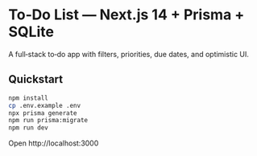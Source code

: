 
# To‑Do List — Next.js 14 + Prisma + SQLite

A full‑stack to‑do app with filters, priorities, due dates, and optimistic UI.

## Quickstart
```bash
npm install
cp .env.example .env
npx prisma generate
npm run prisma:migrate
npm run dev
```

Open http://localhost:3000
